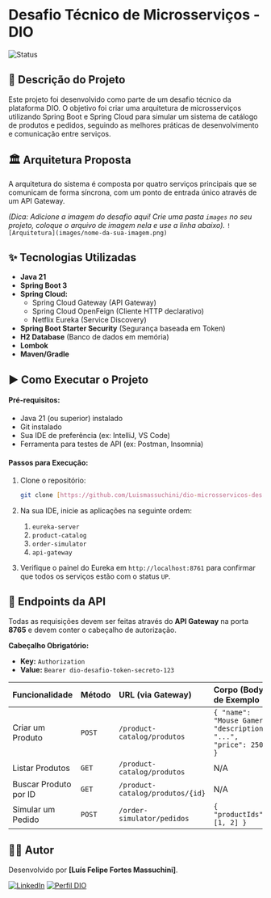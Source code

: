 # Desafio Técnico de Microsserviços - DIO

![Status](https://img.shields.io/badge/status-concluído-brightgreen)

## 📜 Descrição do Projeto
Este projeto foi desenvolvido como parte de um desafio técnico da plataforma DIO. O objetivo foi criar uma arquitetura de microsserviços utilizando Spring Boot e Spring Cloud para simular um sistema de catálogo de produtos e pedidos, seguindo as melhores práticas de desenvolvimento e comunicação entre serviços.

## 🏛️ Arquitetura Proposta
A arquitetura do sistema é composta por quatro serviços principais que se comunicam de forma síncrona, com um ponto de entrada único através de um API Gateway.

*(Dica: Adicione a imagem do desafio aqui! Crie uma pasta `images` no seu projeto, coloque o arquivo de imagem nela e use a linha abaixo).*
`![Arquitetura](images/nome-da-sua-imagem.png)`

## ✨ Tecnologias Utilizadas
- **Java 21**
- **Spring Boot 3**
- **Spring Cloud:**
  - Spring Cloud Gateway (API Gateway)
  - Spring Cloud OpenFeign (Cliente HTTP declarativo)
  - Netflix Eureka (Service Discovery)
- **Spring Boot Starter Security** (Segurança baseada em Token)
- **H2 Database** (Banco de dados em memória)
- **Lombok**
- **Maven/Gradle**

## ▶️ Como Executar o Projeto

#### **Pré-requisitos:**
- Java 21 (ou superior) instalado
- Git instalado
- Sua IDE de preferência (ex: IntelliJ, VS Code)
- Ferramenta para testes de API (ex: Postman, Insomnia)

#### **Passos para Execução:**
1. Clone o repositório:
   ```bash
   git clone [https://github.com/Luismassuchini/dio-microsservicos-desafio.git](https://github.com/SeuUsuario/dio-microsservicos-desafio.git)
   ```

2. Na sua IDE, inicie as aplicações na seguinte ordem:
   1. `eureka-server`
   2. `product-catalog`
   3. `order-simulator`
   4. `api-gateway`

3. Verifique o painel do Eureka em `http://localhost:8761` para confirmar que todos os serviços estão com o status `UP`.

## 📡 Endpoints da API
Todas as requisições devem ser feitas através do **API Gateway** na porta **8765** e devem conter o cabeçalho de autorização.

**Cabeçalho Obrigatório:**
- **Key:** `Authorization`
- **Value:** `Bearer dio-desafio-token-secreto-123`

| Funcionalidade | Método | URL (via Gateway) | Corpo (Body) de Exemplo |
| :--- |:--- |:--- |:--- |
| Criar um Produto | `POST` | `/product-catalog/produtos` | `{ "name": "Mouse Gamer", "description": "...", "price": 250.0 }` |
| Listar Produtos | `GET` | `/product-catalog/produtos` | N/A |
| Buscar Produto por ID | `GET` | `/product-catalog/produtos/{id}` | N/A |
| Simular um Pedido | `POST` | `/order-simulator/pedidos` | `{ "productIds": [1, 2] }` |


## 👨‍💻 Autor
Desenvolvido por **[Luís Felipe Fortes Massuchini]**.

[![LinkedIn](https://img.shields.io/badge/LinkedIn-0077B5?style=for-the-badge&logo=linkedin&logoColor=white)](https://www.linkedin.com/in/luis-massuchini/)
[![Perfil DIO](https://img.shields.io/badge/Perfil%20na%20DIO-333?style=for-the-badge)](https://www.dio.me/users/luis_massuchini)
